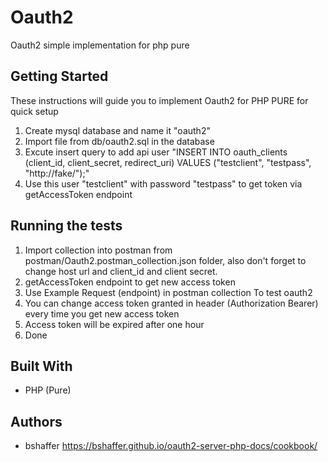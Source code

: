 # Oauth2

Oauth2 simple implementation for php pure 

## Getting Started

These instructions will guide you to implement Oauth2 for PHP PURE for quick setup

1. Create mysql database and name it "oauth2"
2. Import file from db/oauth2.sql in the database
3. Excute insert query to add api user "INSERT INTO oauth_clients (client_id, client_secret, redirect_uri) VALUES ("testclient", "testpass", "http://fake/");"
4. Use this user "testclient" with password "testpass" to get token via getAccessToken endpoint

## Running the tests

1. Import collection into postman from postman/Oauth2.postman_collection.json folder, also don't forget to change host url and client_id and client secret.
2. getAccessToken endpoint to get new access token
3. Use Example Request (endpoint) in postman collection To test oauth2
4. You can change access token granted in header (Authorization Bearer) every time you get new access token
5. Access token will be expired after one hour
6. Done

## Built With

* PHP (Pure) 

## Authors

* bshaffer https://bshaffer.github.io/oauth2-server-php-docs/cookbook/


